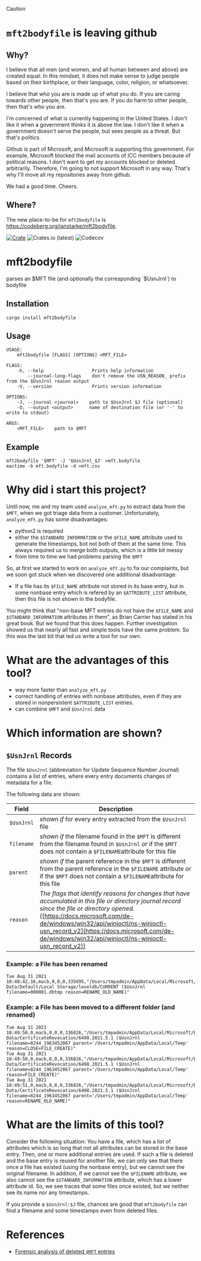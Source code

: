 > [!CAUTION]
> # `mft2bodyfile` is leaving github
> 
> ## Why?
>
> I believe that all men (and women, and all human between and above) are created equal. In this mindset, it does not make sense to judge people based on their birthplace, or their language, color, religion, or whatsoever.
> 
> I believe that who you are is made up of what you do. If you are caring towards other people, then that's you are. If you do harm to other people, then that's who you are.
> 
> I'm concerned of what is currently happening in the United States. I don't like it when a government thinks it is above the law. I don't like it when a government doesn't serve the people, but sees people as a threat. But that's politics.
> 
> Github is part of Microsoft, and Microsoft is supporting this government. For example, Microsoft blocked the mail accounts of ICC members because of political reasons. I don't want to get my accounts blocked or deleted arbitrarily. Therefore, I'm going to not support Microsoft in any way. That's why I'll move all my repositories away from github.
> 
> We had a good time. Cheers.
>
> ## Where?
> 
> The new place-to-be for `mft2bodyfile` is <https://codeberg.org/janstarke/mft2bodyfile>.
> 
[![Crate](https://img.shields.io/crates/v/mft2bodyfile.svg)](https://crates.io/crates/mft2bodyfile)
![Crates.io (latest)](https://img.shields.io/crates/dv/mft2bodyfile)
![Codecov](https://img.shields.io/codecov/c/github/janstarke/mft2bodyfile)

# mft2bodyfile
parses an $MFT file (and optionally the corresponding `$UsnJrnl`) to bodyfile

## Installation

```shell
cargo install mft2bodyfile
```

## Usage

```
USAGE:
    mft2bodyfile [FLAGS] [OPTIONS] <MFT_FILE>

FLAGS:
    -h, --help                  Prints help information
        --journal-long-flags    don't remove the USN_REASON_ prefix from the $UsnJrnl reason output
    -V, --version               Prints version information

OPTIONS:
    -J, --journal <journal>    path to $UsnJrnl $J file (optional)
    -O, --output <output>      name of destination file (or '-' to write to stdout)

ARGS:
    <MFT_FILE>    path to $MFT
```

## Example

```shell
mft2bodyfile '$MFT' -J '$UsnJrnl_$J' >mft.bodyfile
mactime -b mft.bodyfile -d >mft.csv
```
# Why did i start this project?

Until now, me and my team used `analyze_mft.py` to extract data from the `$MFT`, when we got triage data from a customer. Unfortunately, `analyze_mft.py` has some disadvantages:
* python2 is required
* either the `$STANDARD_INFORMATION` or the `$FILE_NAME` attribute used to generate the timestamps, bot not both of them at the same time. This always required us to merge both outputs, which is a little bit messy
* from time to time we had problems parsing the `$MFT`

So, at first we started to work on `analyze_mft.py` to fix our complaints, but we soon got stuck when we discovered one additional disadvantage:
* If a file has its `$FILE_NAME` attribute not stored in its base entry, but in some nonbase entry which is refered by an `$ATTRIBUTE_LIST` attribute, then this file is not shown in the bodyfile.

You might think that "non-base MFT entries do not have the `$FILE_NAME` and `$STANDARD_INFORMATION` attributes in them", as Brian Carrier has stated in his great book. But we found that this does happen. Further investigation showed us that nearly all fast and simple tools have the same problem. So this was the last bit that led us write a tool for our own.

# What are the advantages of this tool?

* way more faster than `analyze_mft.py`
* correct handling of entries with nonbase attributes, even if they are stored in nonpersistent `$ATTRIBUTE_LIST` entries.
* can combine `$MFT` and `$UsnJrnl` data

# Which information are shown?

## `$UsnJrnl` Records

The file `$UsnJrnl` (abbreviation for Update Sequence Number Journal) contains a list of entries, where every entry documents changes of metadata for a file.

The following data are shown:

|Field|Description|
|-|----|
|`$UsnJrnl`|*shown if* for every entry extracted from the `$UsnJrnl` file |
|`filename`|*shown if* the filename found in the `$MFT` is different from the filename found in `$UsnJrnl` *or* if the `$MFT` does not contain a `$FILENAME`attribute for this file|
|`parent`|*shown if* the parent reference in the `$MFT` is different from the parent reference in the `$FILENAME` attribute *or* if the `$MFT` does not contain a `$FILENAME`attribute for this file|
|`reason`| *The flags that identify reasons for changes that have accumulated in this file or directory journal record since the file or directory opened.* ([https://docs.microsoft.com/de-de/windows/win32/api/winioctl/ns-winioctl-usn_record_v2](https://docs.microsoft.com/de-de/windows/win32/api/winioctl/ns-winioctl-usn_record_v2))

### Example: a File has been renamed

```
Tue Aug 31 2021 10:48:42,16,macb,0,0,0,335695,"/Users/tmpadmin/AppData/Local/Microsoft/Edge/User Data/Default/Local Storage/leveldb/CURRENT ($UsnJrnl filename=000001.dbtmp reason=RENAME_OLD_NAME)"
```

### Example: a File has been moved to a different folder (and renamed)

```
Tue Aug 31 2021 10:49:50,0,macb,0,0,0,336826,"/Users/tmpadmin/AppData/Local/Microsoft/Edge/User Data/CertificateRevocation/6498.2021.5.1 ($UsnJrnl filename=8244_1963452067 parent='/Users/tmpadmin/AppData/Local/Temp' reason=CLOSE+FILE_CREATE)"
Tue Aug 31 2021 10:49:50,0,macb,0,0,0,336826,"/Users/tmpadmin/AppData/Local/Microsoft/Edge/User Data/CertificateRevocation/6498.2021.5.1 ($UsnJrnl filename=8244_1963452067 parent='/Users/tmpadmin/AppData/Local/Temp' reason=FILE_CREATE)"
Tue Aug 31 2021 10:49:51,0,macb,0,0,0,336826,"/Users/tmpadmin/AppData/Local/Microsoft/Edge/User Data/CertificateRevocation/6498.2021.5.1 ($UsnJrnl filename=8244_1963452067 parent='/Users/tmpadmin/AppData/Local/Temp' reason=RENAME_OLD_NAME)"
```

# What are the limits of this tool?

Consider the following situation: You have a file, which has a list of attributes which is so long that not all attributes can be stored in the base entry. Then, one or more additional entries are used. If such a file is deleted and the base entry is reused for another file, we can only see that there once a file has existed (using the nonbase entry), but we cannot see the original filename. In addition, if we cannot see the `$FILENAME` attribute, we also cannot see the `$STANDARD_INFORMATION` attribute, which has a lower attribute id. So, we see traces that some files once existed, but we neither see its name nor any timestamps.

If you provide a `$UsnJrnl:$J` file, chances are good that `mft2bodyfile` can find a filename and some timestamps even from deleted files.

# References

- [Forensic analysis of deleted `$MFT` entries](https://janstarke.github.io/2021/10/22/mft_entry_sequence)
